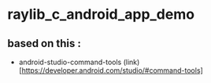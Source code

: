 # raylib_c_android_app_demo
based on this :
- 
- android-studio-command-tools (link)[https://developer.android.com/studio/#command-tools]
